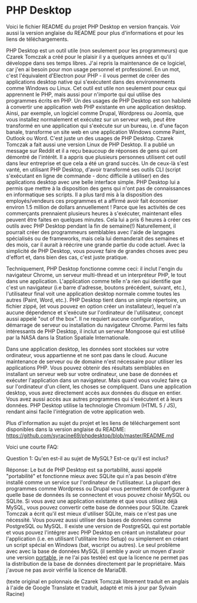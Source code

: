 # PHP Desktop

Voici le fichier README du projet PHP Desktop en version français. Voir aussi la version anglaise du README pour plus d'informations et pour les liens de téléchargements.

PHP Desktop est un outil utile (non seulement pour les programmeurs) que Czarek Tomczak a créé pour le plaisir il y a quelques années et qu'il développe dans ses temps libres. J'ai repris la maintenance de ce logiciel, car j'en ai besoin pour mon usage personnel et professionel. En un mot, c'est l'équivalent d'Electron pour PHP - il vous permet de créer des applications desktop native qui s'exécutent dans des environnements comme Windows ou Linux. Cet outil est utile non seulement pour ceux qui apprennent le PHP, mais aussi pour n'importe qui qui utilise des programmes écrits en PHP. Un des usages de PHP Desktop est son habileté à convertir une application web PHP existante en une application desktop. Ainsi, par exemple, un logiciel comme Drupal, Wordpress ou Joomla, que vous installez normalement et exécutez sur un serveur web, peut être transformé en une application qui s'exécute sur un bureau, i.e. d'une façon banale, transforme un site web en une application Windows comme Paint, Outlook ou Word. C'est juste un des usages de PHP Desktop. Czarek Tomczak a fait aussi une version Linux de PHP Desktop. Il a publié un message sur Reddit et il a reçu beaucoup de réponses de gens qui ont démontré de l'intérêt. Il a appris que plusieurs personnes utilisent cet outil dans leur entreprise et que cela a été un grand succès. Un de ceux-là s'est vanté, en utilisant PHP Desktop, d'avoir transformé ses outils CLI (script s'exécutant en ligne de commande - donc difficile à utiliser) en des applications desktop avec une belle interface simple. PHP Desktop lui a permis que mettre 
à la disposition des gens qui n'ont pas de connaissances en informatique ses scripts. Il a plus tard mis à la disposition des employés/vendeurs ces programmes et a affirmé avoir fait économiser environ 1.5 million de dollars annuellement ! Parce que les activités de ces commerçants prennaient plusieurs heures à s'exécuter, maintenant elles peuvent être faites en quelques minutes. Cela lui a pris 6 heures à créer ces outils avec PHP Desktop pendant la fin de semaine(!) Naturellement, il pourrait créer des programmeurs semblables avec l'aide de langages spécialisés ou de frameworks, mais cela lui demanderait des semaines et des mois, car il aurait à réécrire une grande partie du code actuel. Avec la simplicité de PHP Desktop, vous pouvez faire de grandes choses avec peu d'effort et, dans bien des cas, c'est juste pratique.

Techniquement, PHP Desktop fonctionne comme ceci: il inclut l'engin du navigateur Chrome, un serveur multi-thread et un interpréteur PHP, le tout dans une application. L'application comme telle n'a rien qui identifie que c'est un navigateur (i.e barre d'adresse, boutons précédent, suivant, etc.), l'utilisateur final voit une application desktop normale comme toutes les autres (Paint, Word, etc.). PHP Desktop tient dans un simple répertoire, un fichier zippé, (et vous pouvez en option créer un installateur), lequel n'a aucune dépendence et s'exécute sur l'ordinateur de l'utilisateur, concept aussi appelé "out of the box". Il ne requiert aucune configuration, démarrage de serveur ou installation du navigateur Chrome. Parmi les faits intéressants de PHP Desktop, il inclut un serveur Mongoose qui est utilisé par la NASA dans la Station Spatiale Internationale.

Dans une application desktop, les données sont stockées sur votre ordinateur, vous appartienne et ne sont pas dans le cloud. Aucune maintenance de serveur ou de domaine n'est nécessaire pour utiliser les applications PHP. Vous pouvez obtenir des résultats semblables en installant un serveur web sur votre ordinateur, une base de données et exécuter l'application dans un navigateur. Mais quand vous voulez faire ça sur l'ordinateur d'un client, les choses se compliquent. Dans une application desktop, vous avez directement accès aux données du disque en entier. Vous avez aussi accès aux autres programmes qui s'exécutent et à leurs données. PHP Desktop utilise la technologie Chromium (HTML 5 / JS), rendant ainsi facile l'intégration de votre application web.

Plus d'information au sujet du projet et les liens de téléchargement sont disponibles dans la version anglaise du README: https://github.com/syracine69/phpdesktop/blob/master/README.md

Voici une courte FAQ:

Question 1: Qu'en est-il au sujet de MySQL? Est-ce qu'il est inclus?

Réponse: Le but de PHP Desktop est sa portabilité, aussi appelé "portabilité" et fonctionne mieux avec SQLite qui n'a pas besoin d'être installé comme un service sur l'ordinateur de l'utilisateur. La plupart des programmes comme Wordpress ou Drupal vous permettent de configurer à quelle base de données ils se connectent et vous pouvez choisir MySQL ou SQLite. Si vous avez une application existante et que vous utilisez déjà MySQL, vous pouvez convertir cette base de données pour SQLite. Czarek Tomczak a écrit qu'il est mieux d'utiliser SQLite, mais ce n'est pas une nécessité. Vous pouvez aussi utiliser des bases de données comme PostgreSQL ou MySQL. Il existe une version de PostgreSQL qui est portable et vous pouvez l'intégrer avec PHP Desktop en créant un installateur pour l'application (i.e. en utilisant l'utilitaire Inno Setup) ou simplement en créant un script spécial en Windows (bat, wscript ou autres). Le seul problème avec avec la base de données MySQL (il semble y avoir un moyen d'avoir une version [portable](https://mariadb.com/kb/en/portable-mariadb/), je ne l'ai pas testée) est que la licence ne permet pas la distribution de la base de données directement par le propriétaire. Mais j'avoue ne pas avoir vérifié la licence de MariaDB.

(texte original en polonnais de Czarek Tomczak librement traduit en anglais à l'aide de Google Translate et traduit, adapté et mis à jour par Sylvain Racine)